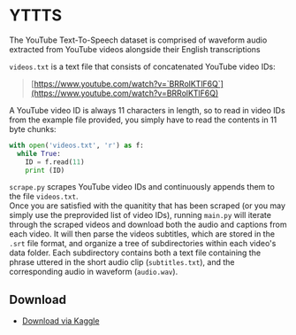 # YTTTS

The YouTube Text-To-Speech dataset is comprised of waveform audio extracted from YouTube videos alongside their English transcriptions

`videos.txt` is a text file that consists of concatenated YouTube video IDs:

> [https://www.youtube.com/watch?v=`BRRolKTlF6Q`](https://www.youtube.com/watch?v=BRRolKTlF6Q)

A YouTube video ID is always 11 characters in length, so to read in video IDs from the example file provided, you simply have to read the contents in 11 byte chunks:

```python
with open('videos.txt', 'r') as f:
  while True:
    ID = f.read(11)
    print (ID)
```

`scrape.py` scrapes YouTube video IDs and continuously appends them to the file `videos.txt`. \
Once you are satisfied with the quanitity that has been scraped (or you may simply use the preprovided list of video IDs), running `main.py` will iterate through the scraped videos and download both the audio and captions from each video. It will then parse the videos subtitles, which are stored in the `.srt` file format, and organize a tree of subdirectories within each video's data folder. Each subdirectory contains both a text file containing the phrase uttered in the short audio clip (`subtitles.txt`), and the corresponding audio in waveform (`audio.wav`).


## Download
* [Download via Kaggle](https://www.kaggle.com/ryanrudes/yttts-speech/download)
